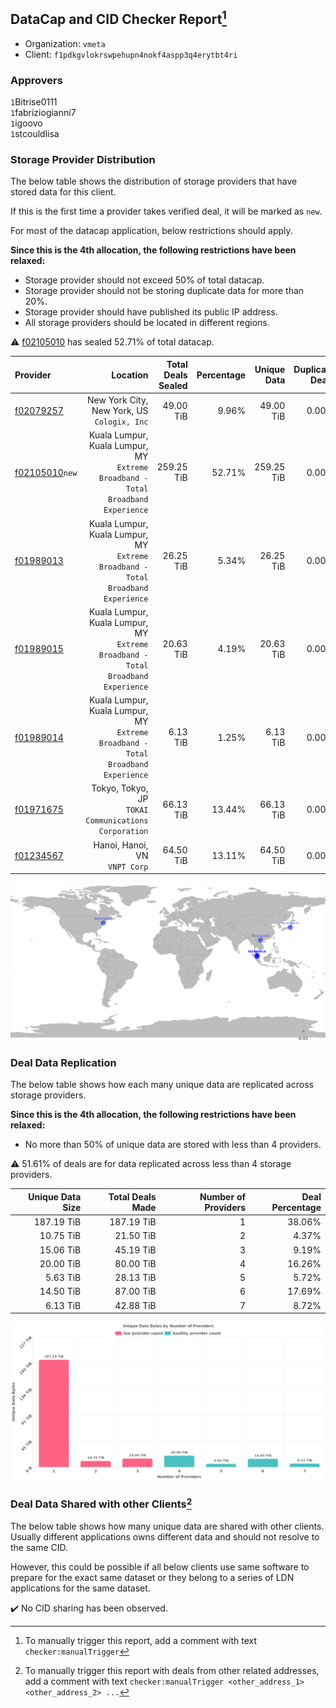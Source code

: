 ## DataCap and CID Checker Report[^1]
 - Organization: `vmeta`
 - Client: `f1pdkgvlokrswpehupn4nokf4aspp3q4erytbt4ri`
### Approvers
`1`Bitrise0111<br/>`1`fabriziogianni7<br/>`1`igoovo<br/>`1`stcouldlisa

### Storage Provider Distribution
The below table shows the distribution of storage providers that have stored data for this client.

If this is the first time a provider takes verified deal, it will be marked as `new`.

For most of the datacap application, below restrictions should apply.

**Since this is the 4th allocation, the following restrictions have been relaxed:**
 - Storage provider should not exceed 50% of total datacap.
 - Storage provider should not be storing duplicate data for more than 20%.
 - Storage provider should have published its public IP address.
 - All storage providers should be located in different regions.

⚠️ [f02105010](https://filfox.info/en/address/f02105010) has sealed 52.71% of total datacap.

| Provider                                                    |                                                                            Location | Total Deals Sealed | Percentage | Unique Data | Duplicate Deals |
| :---------------------------------------------------------- | ----------------------------------------------------------------------------------: | -----------------: | ---------: | ----------: | --------------: |
| [f02079257](https://filfox.info/en/address/f02079257)       |                                      New York City, New York, US<br/>`Cologix, Inc` |          49.00 TiB |      9.96% |   49.00 TiB |           0.00% |
| [f02105010](https://filfox.info/en/address/f02105010)`new`  | Kuala Lumpur, Kuala Lumpur, MY<br/>`Extreme Broadband - Total Broadband Experience` |         259.25 TiB |     52.71% |  259.25 TiB |           0.00% |
| [f01989013](https://filfox.info/en/address/f01989013)       | Kuala Lumpur, Kuala Lumpur, MY<br/>`Extreme Broadband - Total Broadband Experience` |          26.25 TiB |      5.34% |   26.25 TiB |           0.00% |
| [f01989015](https://filfox.info/en/address/f01989015)       | Kuala Lumpur, Kuala Lumpur, MY<br/>`Extreme Broadband - Total Broadband Experience` |          20.63 TiB |      4.19% |   20.63 TiB |           0.00% |
| [f01989014](https://filfox.info/en/address/f01989014)       | Kuala Lumpur, Kuala Lumpur, MY<br/>`Extreme Broadband - Total Broadband Experience` |           6.13 TiB |      1.25% |    6.13 TiB |           0.00% |
| [f01971675](https://filfox.info/en/address/f01971675)       |                             Tokyo, Tokyo, JP<br/>`TOKAI Communications Corporation` |          66.13 TiB |     13.44% |   66.13 TiB |           0.00% |
| [f01234567](https://filfox.info/en/address/f01234567)       |                                                    Hanoi, Hanoi, VN<br/>`VNPT Corp` |          64.50 TiB |     13.11% |   64.50 TiB |           0.00% |

<img src="https://raw.githubusercontent.com/data-preservation-programs/filplus-checker-assets/main/filecoin-project/filecoin-plus-large-datasets/issues/1822/1681292713658.png"/>

### Deal Data Replication
The below table shows how each many unique data are replicated across storage providers.


**Since this is the 4th allocation, the following restrictions have been relaxed:**
- No more than 50% of unique data are stored with less than 4 providers.

⚠️ 51.61% of deals are for data replicated across less than 4 storage providers.

| Unique Data Size | Total Deals Made | Number of Providers | Deal Percentage |
| ---------------: | ---------------: | ------------------: | --------------: |
|       187.19 TiB |       187.19 TiB |                   1 |          38.06% |
|        10.75 TiB |        21.50 TiB |                   2 |           4.37% |
|        15.06 TiB |        45.19 TiB |                   3 |           9.19% |
|        20.00 TiB |        80.00 TiB |                   4 |          16.26% |
|         5.63 TiB |        28.13 TiB |                   5 |           5.72% |
|        14.50 TiB |        87.00 TiB |                   6 |          17.69% |
|         6.13 TiB |        42.88 TiB |                   7 |           8.72% |

<img src="https://raw.githubusercontent.com/data-preservation-programs/filplus-checker-assets/main/filecoin-project/filecoin-plus-large-datasets/issues/1822/1681292714294.png"/>

### Deal Data Shared with other Clients[^3]
The below table shows how many unique data are shared with other clients.
Usually different applications owns different data and should not resolve to the same CID.

However, this could be possible if all below clients use same software to prepare for the exact same dataset or they belong to a series of LDN applications for the same dataset.

✔️ No CID sharing has been observed.

[^1]: To manually trigger this report, add a comment with text `checker:manualTrigger`

[^2]: Deals from those addresses are combined into this report as they are specified with `checker:manualTrigger`

[^3]: To manually trigger this report with deals from other related addresses, add a comment with text `checker:manualTrigger <other_address_1> <other_address_2> ...`
